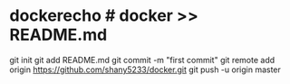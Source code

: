 # dockerecho # docker >> README.md
git init
git add README.md
git commit -m "first commit"
git remote add origin https://github.com/shany5233/docker.git
git push -u origin master
